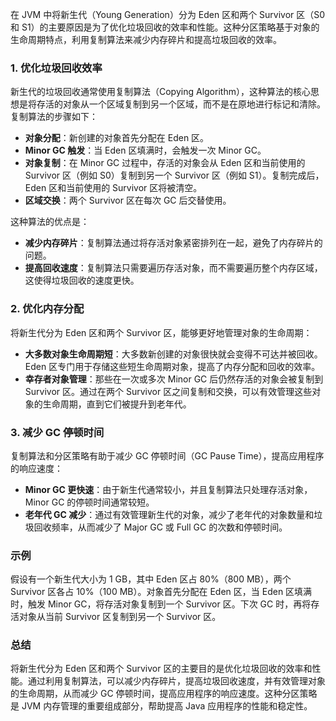 在 JVM 中将新生代（Young Generation）分为 Eden 区和两个 Survivor 区（S0 和 S1）的主要原因是为了优化垃圾回收的效率和性能。这种分区策略基于对象的生命周期特点，利用复制算法来减少内存碎片和提高垃圾回收的效率。
### 1. 优化垃圾回收效率
新生代的垃圾回收通常使用复制算法（Copying Algorithm），这种算法的核心思想是将存活的对象从一个区域复制到另一个区域，而不是在原地进行标记和清除。复制算法的步骤如下：

- **对象分配**：新创建的对象首先分配在 Eden 区。
- **Minor GC 触发**：当 Eden 区填满时，会触发一次 Minor GC。
- **对象复制**：在 Minor GC 过程中，存活的对象会从 Eden 区和当前使用的 Survivor 区（例如 S0）复制到另一个 Survivor 区（例如 S1）。复制完成后，Eden 区和当前使用的 Survivor 区将被清空。
- **区域交换**：两个 Survivor 区在每次 GC 后交替使用。

这种算法的优点是：

- **减少内存碎片**：复制算法通过将存活对象紧密排列在一起，避免了内存碎片的问题。
- **提高回收速度**：复制算法只需要遍历存活对象，而不需要遍历整个内存区域，这使得垃圾回收的速度更快。
### 2. 优化内存分配
将新生代分为 Eden 区和两个 Survivor 区，能够更好地管理对象的生命周期：

- **大多数对象生命周期短**：大多数新创建的对象很快就会变得不可达并被回收。Eden 区专门用于存储这些短生命周期对象，提高了内存分配和回收的效率。
- **幸存者对象管理**：那些在一次或多次 Minor GC 后仍然存活的对象会被复制到 Survivor 区。通过在两个 Survivor 区之间复制和交换，可以有效管理这些对象的生命周期，直到它们被提升到老年代。
### 3. 减少 GC 停顿时间
复制算法和分区策略有助于减少 GC 停顿时间（GC Pause Time），提高应用程序的响应速度：

- **Minor GC 更快速**：由于新生代通常较小，并且复制算法只处理存活对象，Minor GC 的停顿时间通常较短。
- **老年代 GC 减少**：通过有效管理新生代的对象，减少了老年代的对象数量和垃圾回收频率，从而减少了 Major GC 或 Full GC 的次数和停顿时间。
### 示例
假设有一个新生代大小为 1 GB，其中 Eden 区占 80%（800 MB），两个 Survivor 区各占 10%（100 MB）。对象首先分配在 Eden 区，当 Eden 区填满时，触发 Minor GC，将存活对象复制到一个 Survivor 区。下次 GC 时，再将存活对象从当前 Survivor 区复制到另一个 Survivor 区。
### 总结
将新生代分为 Eden 区和两个 Survivor 区的主要目的是优化垃圾回收的效率和性能。通过利用复制算法，可以减少内存碎片，提高垃圾回收速度，并有效管理对象的生命周期，从而减少 GC 停顿时间，提高应用程序的响应速度。这种分区策略是 JVM 内存管理的重要组成部分，帮助提高 Java 应用程序的性能和稳定性。
